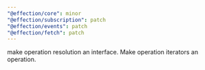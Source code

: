 ```yaml
---
"@effection/core": minor
"@effection/subscription": patch
"@effection/events": patch
"@effection/fetch": patch
---
```

make operation resolution an interface. Make operation iterators
an operation.
